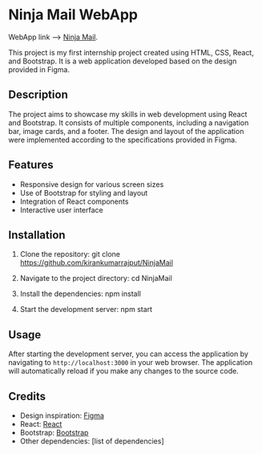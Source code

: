 # Ninja Mail WebApp
WebApp link --> [Ninja Mail](https://ninja-mail-webapp.netlify.app).


This project is my first internship project created using HTML, CSS, React, and Bootstrap. It is a web application developed based on the design provided in Figma.

## Description

The project aims to showcase my skills in web development using React and Bootstrap. It consists of multiple components, including a navigation bar, image cards, and a footer. The design and layout of the application were implemented according to the specifications provided in Figma.

## Features

- Responsive design for various screen sizes
- Use of Bootstrap for styling and layout
- Integration of React components
- Interactive user interface

## Installation

1. Clone the repository:
git clone https://github.com/kirankumarrajput/NinjaMail

2. Navigate to the project directory:
cd NinjaMail

3. Install the dependencies:
npm install

4. Start the development server:
npm start

## Usage

After starting the development server, you can access the application by navigating to `http://localhost:3000` in your web browser. The application will automatically reload if you make any changes to the source code.

## Credits

- Design inspiration: [Figma](https://www.figma.com)
- React: [React](https://reactjs.org)
- Bootstrap: [Bootstrap](https://getbootstrap.com)
- Other dependencies: [list of dependencies]
